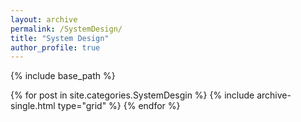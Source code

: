 ```yaml
---
layout: archive
permalink: /SystemDesign/
title: "System Design"
author_profile: true
---
```


{% include base_path %}


  <div class="grid__wrapper">
  {% for post in site.categories.SystemDesgin %}
    {% include archive-single.html type="grid" %}
  {% endfor %}
  </div>
